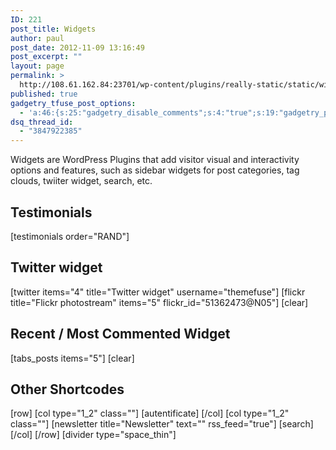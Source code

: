 ```yaml
---
ID: 221
post_title: Widgets
author: paul
post_date: 2012-11-09 13:16:49
post_excerpt: ""
layout: page
permalink: >
  http://108.61.162.84:23701/wp-content/plugins/really-static/static/widgets/
published: true
gadgetry_tfuse_post_options:
  - 'a:46:{s:25:"gadgetry_disable_comments";s:4:"true";s:19:"gadgetry_page_title";s:12:"custom_title";s:21:"gadgetry_custom_title";s:19:"Shortcodes: Widgets";s:23:"gadgetry_header_element";s:7:"without";s:22:"gadgetry_select_slider";s:2:"-1";s:14:"gadgetry_title";s:0:"";s:17:"gadgetry_latitude";s:0:"";s:18:"gadgetry_longitude";s:0:"";s:16:"gadgetry_adresss";s:0:"";s:13:"gadgetry_zoom";s:0:"";s:21:"gadgetry_top_ad_space";s:5:"false";s:21:"gadgetry_top_ad_image";s:0:"";s:19:"gadgetry_top_ad_url";s:0:"";s:23:"gadgetry_top_ad_adsense";s:0:"";s:28:"gadgetry_bfcontent_ads_space";s:5:"false";s:23:"gadgetry_bfcontent_type";s:5:"image";s:25:"gadgetry_bfcontent_number";s:3:"one";s:29:"gadgetry_bfcontent_ads_image1";s:0:"";s:27:"gadgetry_bfcontent_ads_url1";s:0:"";s:31:"gadgetry_bfcontent_ads_adsense1";s:0:"";s:29:"gadgetry_bfcontent_ads_image2";s:0:"";s:27:"gadgetry_bfcontent_ads_url2";s:0:"";s:31:"gadgetry_bfcontent_ads_adsense2";s:0:"";s:29:"gadgetry_bfcontent_ads_image3";s:0:"";s:27:"gadgetry_bfcontent_ads_url3";s:0:"";s:31:"gadgetry_bfcontent_ads_adsense3";s:0:"";s:29:"gadgetry_bfcontent_ads_image4";s:0:"";s:27:"gadgetry_bfcontent_ads_url4";s:0:"";s:31:"gadgetry_bfcontent_ads_adsense4";s:0:"";s:29:"gadgetry_bfcontent_ads_image5";s:0:"";s:27:"gadgetry_bfcontent_ads_url5";s:0:"";s:31:"gadgetry_bfcontent_ads_adsense5";s:0:"";s:29:"gadgetry_bfcontent_ads_image6";s:0:"";s:27:"gadgetry_bfcontent_ads_url6";s:0:"";s:31:"gadgetry_bfcontent_ads_adsense6";s:0:"";s:29:"gadgetry_bfcontent_ads_image7";s:0:"";s:27:"gadgetry_bfcontent_ads_url7";s:0:"";s:31:"gadgetry_bfcontent_ads_adsense7";s:0:"";s:19:"gadgetry_hook_space";s:5:"false";s:19:"gadgetry_hook_image";s:0:"";s:17:"gadgetry_hook_url";s:0:"";s:21:"gadgetry_hook_adsense";s:0:"";s:20:"gadgetry_content_top";s:0:"";s:23:"gadgetry_content_bottom";s:0:"";s:18:"gadgetry_seo_title";s:0:"";s:24:"gadgetry_seo_description";s:0:"";}'
dsq_thread_id:
  - "3847922385"
---
```

 <p>Widgets are WordPress Plugins that add visitor visual and interactivity options and features, such as sidebar widgets for post categories, tag clouds, twiiter widget, search, etc.</p>
<h2>Testimonials</h2>
[testimonials order="RAND"]
<h2>Twitter widget</h2>
[twitter items="4" title="Twitter widget" username="themefuse"]
[flickr title="Flickr photostream" items="5" flickr_id="51362473@N05"]
[clear]
<h2>Recent / Most Commented Widget</h2>
[tabs_posts items="5"]
[clear]
<h2>Other Shortcodes</h2>
[row]
[col type="1_2" class=""]
[autentificate]
[/col]
[col type="1_2" class=""]
[newsletter title="Newsletter" text="" rss_feed="true"]
[search]
[/col]
[/row]
[divider type="space_thin"] 